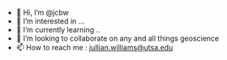 - 👋 Hi, I’m @jcbw
- 👀 I’m interested in ...
- 🌱 I’m currently learning ..
- 💞️ I’m looking to collaborate on any and all things geoscience
- 📫 How to reach me : jullian.williams@utsa.edu

<!---
jcbw/jcbw is a ✨ special ✨ repository because its `README.md` (this file) appears on your GitHub profile.
You can click the Preview link to take a look at your changes.
--->
